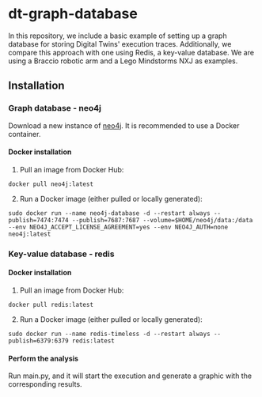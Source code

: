 # dt-graph-database
In this repository, we include a basic example of setting up a graph database for storing Digital Twins' execution traces. Additionally, we compare this approach with one using Redis, a key-value database. We are using a Braccio robotic arm and a Lego Mindstorms NXJ as examples.
## Installation
### Graph database - neo4j

Download a new instance of [neo4j](https://neo4j.com/). It is recommended to use a Docker container. 

#### Docker installation

1. Pull an image from Docker Hub:
```
docker pull neo4j:latest
```

2. Run a Docker image (either pulled or locally generated):
```
sudo docker run --name neo4j-database -d --restart always --publish=7474:7474 --publish=7687:7687 --volume=$HOME/neo4j/data:/data --env NEO4J_ACCEPT_LICENSE_AGREEMENT=yes --env NEO4J_AUTH=none neo4j:latest 
```

### Key-value database - redis

#### Docker installation

1. Pull an image from Docker Hub:
```
docker pull redis:latest
```

2. Run a Docker image (either pulled or locally generated):
```
sudo docker run --name redis-timeless -d --restart always --publish=6379:6379 redis:latest 
```

#### Perform the analysis
Run main.py, and it will start the execution and generate a graphic with the corresponding results.
